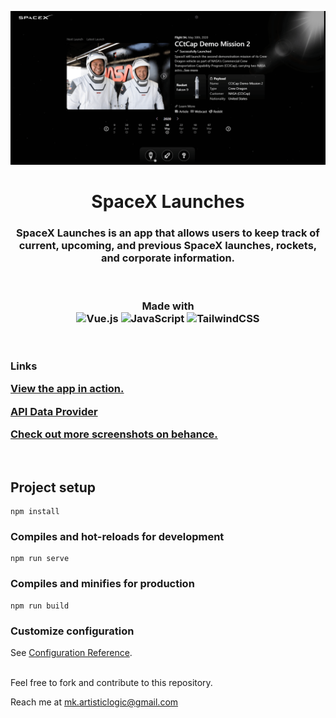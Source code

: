 <p align="center"><img src="public/img/social.png"></p>

<h1 align="center">SpaceX Launches</h1>

<h3 align="center">
SpaceX Launches is an app that allows users to keep track of current, upcoming, and previous SpaceX launches, rockets, and corporate information.
</h3>


<br>
<h3 align="center">

Made with <br>
![Vue.js](https://img.shields.io/badge/vuejs-%2335495e.svg?style=for-the-badge&logo=vuedotjs&logoColor=%234FC08D)
![JavaScript](https://img.shields.io/badge/javascript-%23323330.svg?style=for-the-badge&logo=javascript&logoColor=%23F7DF1E)
![TailwindCSS](https://img.shields.io/badge/tailwindcss-%2338B2AC.svg?style=for-the-badge&logo=tailwind-css&logoColor=white)
</h3>
<br>

<h3>
<strong>Links</strong>

<a href="https://spacex-launchesx.netlify.app" target="_blank">View the app in action.</a>

<a href="https://github.com/r-spacex/SpaceX-API/" target="_blank">API Data Provider</a>

<a href="https://www.behance.net/gallery/149607917/SpaceX-Launches" target="_blank">Check out more screenshots on behance.</a>
</h3>
<br>

## Project setup
```
npm install
```

### Compiles and hot-reloads for development
```
npm run serve
```

### Compiles and minifies for production
```
npm run build
```

### Customize configuration
See [Configuration Reference](https://cli.vuejs.org/config/).

<br>
Feel free to fork and contribute to this repository.

Reach me at <a href="mailto:mk.artisticlogic@gmail.com" target="_blank">mk.artisticlogic@gmail.com</a>